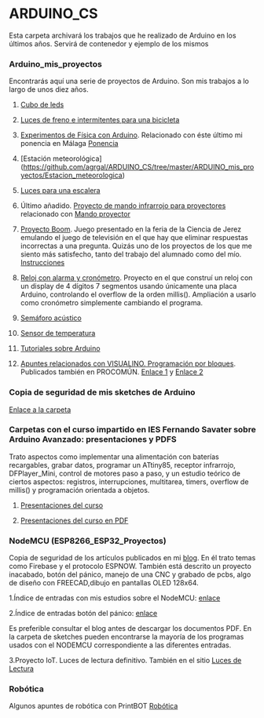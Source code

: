 # ARDUINO_CS

Esta carpeta archivará los trabajos que he realizado de Arduino en los últimos años. Servirá de contenedor y ejemplo de los mismos

### Arduino_mis_proyectos

Encontrarás aquí una serie de proyectos de Arduino. Son mis trabajos a lo largo de unos diez años. 

1. [Cubo de leds](https://github.com/agrgal/ARDUINO_CS/tree/master/ARDUINO_mis_proyectos/4ESO_2016_POV_Cubo_LEDS)

2. [Luces de freno e intermitentes para una bicicleta](https://github.com/agrgal/ARDUINO_CS/tree/master/ARDUINO_mis_proyectos/BICICLETA)

3. [Experimentos de Física con Arduino](https://github.com/agrgal/ARDUINO_CS/tree/master/ARDUINO_mis_proyectos/EXPERIMENTOS%20FISICA_QUIMICA). Relacionado con éste último mi ponencia en Málaga [Ponencia](https://github.com/agrgal/ARDUINO_CS/tree/master/ARDUINO_mis_proyectos/PONENCIA_MALAGA)

4. [Estación meteorológica] (https://github.com/agrgal/ARDUINO_CS/tree/master/ARDUINO_mis_proyectos/Estacion_meteorologica)

5. [Luces para una escalera](https://github.com/agrgal/ARDUINO_CS/tree/master/ARDUINO_mis_proyectos/Luz%20de%20escalera)

6. Último añadido. [Proyecto de mando infrarrojo para proyectores](https://github.com/agrgal/ARDUINO_CS/tree/master/ARDUINO_mis_proyectos/proyecto_infrarrojo) relacionado con [Mando proyector](https://github.com/agrgal/ARDUINO_CS/tree/master/ARDUINO_mis_proyectos/MANDO%20Proyector)

7. [Proyecto Boom](https://github.com/agrgal/ARDUINO_CS/tree/master/ARDUINO_mis_proyectos/Proyecto_boom). Juego presentado en la feria de la Ciencia de Jerez emulando el juego de televisión en el que hay que eliminar respuestas incorrectas a una pregunta. Quizás uno de los proyectos de los que me siento más satisfecho, tanto del trabajo del alumnado como del mío. [Instrucciones ](https://github.com/agrgal/ARDUINO_CS/blob/master/ARDUINO_mis_proyectos/Proyecto_boom/Proyecto%20Boom.pptx)

8. [Reloj con alarma y cronómetro](https://github.com/agrgal/ARDUINO_CS/tree/master/ARDUINO_mis_proyectos/Reloj_cronometro). Proyecto en el que construí un reloj con un display de 4 dígitos 7 segmentos usando únicamente una placa Arduino, controlando el overflow de la orden millis(). Ampliación a usarlo como cronómetro simplemente cambiando el programa.

9. [Semáforo acústico](https://github.com/agrgal/ARDUINO_CS/tree/master/ARDUINO_mis_proyectos/Sem%C3%A1foro_ac%C3%BAstico)

10. [Sensor de temperatura](https://github.com/agrgal/ARDUINO_CS/tree/master/ARDUINO_mis_proyectos/Sensor_temperatura)

11. [Tutoriales sobre Arduino](https://github.com/agrgal/ARDUINO_CS/tree/master/ARDUINO_mis_proyectos/TUTORIALES)

12. [Apuntes relacionados con VISUALINO. Programación por bloques](https://github.com/agrgal/ARDUINO_CS/tree/master/ARDUINO_mis_proyectos/VISUALINO). Publicados también en PROCOMÚN. [Enlace 1](http://procomun.educalab.es/es/ode/view/1453974406581) y [Enlace 2](http://procomun.educalab.es/es/ode/view/1453974407097)

### Copia de seguridad de mis sketches de Arduino

[Enlace a la carpeta](https://github.com/agrgal/ARDUINO_CS/tree/master/Carpeta_de_proyectos_Arduino_copia_de_seguridad)

### Carpetas con el curso impartido en IES Fernando Savater sobre Arduino Avanzado: presentaciones y PDFS

Trato aspectos como implementar una alimentación con baterías recargables, grabar datos, programar un ATtiny85, receptor infrarrojo, DFPlayer_Mini, control de motores paso a paso, y un estudio teórico de ciertos aspectos: registros, interrupciones, multitarea, timers, overflow de millis() y programación orientada a objetos.

1. [Presentaciones del curso](https://github.com/agrgal/ARDUINO_CS/tree/master/Curso_Arduino_Savater_Febrero_2020)

2. [Presentaciones del curso en PDF](https://github.com/agrgal/ARDUINO_CS/tree/master/Curso_Arduino_Savater_Febrero_2020_PDFs)

### NodeMCU (ESP8266_ESP32_Proyectos)

Copia de seguridad de los artículos publicados en mi [blog](https://agrportfolioeducativo.blogspot.com/). En él trato temas como Firebase y el protocolo ESPNOW. También está descrito un proyecto inacabado, botón del pánico, manejo de una CNC y grabado de pcbs, algo de diseño con FREECAD,dibujo en pantallas OLED 128x64.

1.Índice de entradas con mis estudios sobre el NodeMCU: [enlace](https://agrportfolioeducativo.blogspot.com/2019/07/indice-de-nodemcu.html)

2.Índice de entradas botón del pánico: [enlace](https://agrportfolioeducativo.blogspot.com/2019/12/listado-de-entradas-boton-del-panico.html)

Es preferible consultar el blog antes de descargar los documentos PDF. En la carpeta de sketches pueden encontrarse la mayoría de los programas usados con el NODEMCU correspondiente a las diferentes entradas.

3.Proyecto IoT. Luces de lectura definitivo. También en el sitio [Luces de Lectura](https://github.com/agrgal/LucesLectura)

### Robótica

Algunos apuntes de robótica con PrintBOT [Robótica](https://github.com/agrgal/ARDUINO_CS/tree/master/ROBOTICA)








